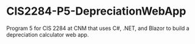 # CIS2284-P5-DepreciationWebApp
 Program 5 for CIS 2284 at CNM that uses C#, .NET, and Blazor to build a depreciation calculator web app.
